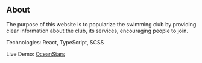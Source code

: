 ## About

The purpose of this website is to popularize the swimming club by providing clear information about the club, its services, encouraging people to join.

Technologies: React, TypeScript, SCSS

Live Demo: [OceanStars](https://ocean-stars.vercel.app/)
